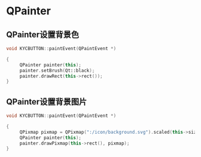 # QPainter

## QPainter设置背景色
```c++
void KYCBUTTON::paintEvent(QPaintEvent *)

{
     QPainter painter(this);
     painter.setBrush(Qt::black);
     painter.drawRect(this->rect());
}
```

## QPainter设置背景图片
```c++
void KYCBUTTON::paintEvent(QPaintEvent *)

{
     QPixmap pixmap = QPixmap(":/icon/background.svg").scaled(this->size());
     QPainter painter(this);
     painter.drawPixmap(this->rect(), pixmap);
}
```
